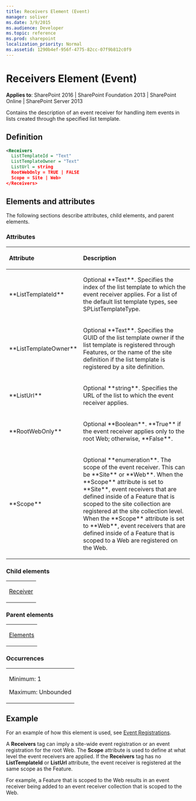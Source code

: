 ```yaml
---
title: Receivers Element (Event)
manager: soliver
ms.date: 3/9/2015
ms.audience: Developer
ms.topic: reference
ms.prod: sharepoint
localization_priority: Normal
ms.assetid: 1290b4ef-956f-4775-82cc-07f9b812c0f9
---
```


# Receivers Element (Event)

**Applies to**: SharePoint 2016 | SharePoint Foundation 2013 | SharePoint Online | SharePoint Server 2013

Contains the description of an event receiver for handling item events in lists created through the specified list template.

## Definition

```XML
<Receivers
  ListTemplateId = "Text"
  ListTemplateOwner = "Text"
  ListUrl = string
  RootWebOnly = TRUE | FALSE
  Scope = Site | Web>
</Receivers>
```

## Elements and attributes

The following sections describe attributes, child elements, and parent elements.

### Attributes

<table>
<colgroup>
<col width="20%" />
<col width="80%" />
</colgroup>
<thead>
<tr class="header">
<th align="left"><p>Attribute</p></th>
<th align="left"><p>Description</p></th>
</tr>
</thead>
<tbody>
<tr class="odd">
<td align="left"><p>**ListTemplateId**</p></td>
<td align="left"><p>Optional **Text**. Specifies the index of the list template to which the event receiver applies. For a list of the default list template types, see <span sdata="cer" target="T:Microsoft.SharePoint.SPListTemplateType"><span class="nolink">SPListTemplateType</span></span>.</p></td>
</tr>
<tr class="even">
<td align="left"><p>**ListTemplateOwner**</p></td>
<td align="left"><p>Optional **Text**. Specifies the GUID of the list template owner if the list template is registered through Features, or the name of the site definition if the list template is registered by a site definition.</p></td>
</tr>
<tr class="odd">
<td align="left"><p>**ListUrl**</p></td>
<td align="left"><p>Optional **string**. Specifies the URL of the list to which the event receiver applies.</p></td>
</tr>
<tr class="even">
<td align="left"><p>**RootWebOnly**</p></td>
<td align="left"><p>Optional **Boolean**. **True** if the event receiver applies only to the root Web; otherwise, **False**.</p></td>
</tr>
<tr class="odd">
<td align="left"><p>**Scope**</p></td>
<td align="left"><p>Optional **enumeration**. The scope of the event receiver. This can be **Site** or **Web**. When the **Scope** attribute is set to **Site**, event receivers that are defined inside of a Feature that is scoped to the site collection are registered at the site collection level. When the **Scope** attribute is set to **Web**, event receivers that are defined inside of a Feature that is scoped to a Web are registered on the Web.</p></td>
</tr>
</tbody>
</table>


### Child elements

<table>
<colgroup>
<col width="100%" />
</colgroup>
<tbody>
<tr class="odd">
<td align="left"><p><a href="receiver-element-event.md">Receiver</a></p></td>
</tr>
</tbody>
</table>

### Parent elements

<table>
<colgroup>
<col width="100%" />
</colgroup>
<tbody>
<tr class="odd">
<td align="left"><p><a href="elements-element-event.md">Elements</a></p></td>
</tr>
</tbody>
</table>

### Occurrences

<table>
<colgroup>
<col width="100%" />
</colgroup>
<tbody>
<tr class="odd">
<td align="left"><p>Minimum: 1</p>
<p>Maximum: Unbounded</p></td>
</tr>
</tbody>
</table>


## Example

For an example of how this element is used, see [Event Registrations](event-registrations.md).

A **Receivers** tag can imply a site-wide event registration or an event registration for the root Web. The **Scope** attribute is used to define at what level the event receivers are applied. If the **Receivers** tag has no **ListTemplateId** or **ListUrl** attribute, the event receiver is registered at the same scope as the Feature. 

For example, a Feature that is scoped to the Web results in an event receiver being added to an event receiver collection that is scoped to the Web.

<br/>








